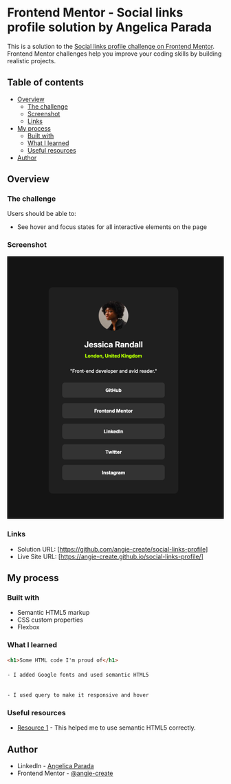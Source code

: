 # Frontend Mentor - Social links profile solution by Angelica Parada

This is a solution to the [Social links profile challenge on Frontend Mentor](https://www.frontendmentor.io/challenges/social-links-profile-UG32l9m6dQ). Frontend Mentor challenges help you improve your coding skills by building realistic projects. 

## Table of contents

- [Overview](#overview)
  - [The challenge](#the-challenge)
  - [Screenshot](#screenshot)
  - [Links](#links)
- [My process](#my-process)
  - [Built with](#built-with)
  - [What I learned](#what-i-learned)
  - [Useful resources](#useful-resources)
- [Author](#author)



## Overview

### The challenge

Users should be able to:

- See hover and focus states for all interactive elements on the page

### Screenshot

![](./assets/images/screenshot.png)

### Links

- Solution URL: [https://github.com/angie-create/social-links-profile]
- Live Site URL: [https://angie-create.github.io/social-links-profile/]

## My process

### Built with

- Semantic HTML5 markup
- CSS custom properties
- Flexbox

### What I learned

```html
<h1>Some HTML code I'm proud of</h1>

- I added Google fonts and used semantic HTML5
```
```css

- I used query to make it responsive and hover

```

### Useful resources

- [Resource 1](https://developer.mozilla.org/en-US/docs/Web/HTML/Element) - This helped me to use semantic HTML5 correctly.


## Author

- LinkedIn - [Angelica Parada](https://www.linkedin.com/in/angelica-parada/)
- Frontend Mentor - [@angie-create](https://www.frontendmentor.io/profile/angie-create)

